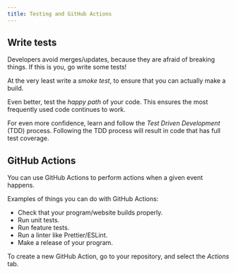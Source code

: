 ```yaml
---
title: Testing and GitHub Actions
---
```


## Write tests

Developers avoid merges/updates, because they are afraid of breaking things.
If this is you, go write some tests!

At the very least write a _smoke test_, to ensure that you can actually make a build.

Even better, test the _happy path_ of your code.
This ensures the most frequently used code continues to work.

For even more confidence, learn and follow the _Test Driven Development_ (TDD) process.
Following the TDD process will result in code that has full test coverage.

## GitHub Actions

You can use GitHub Actions to perform actions when a given event happens.

Examples of things you can do with GitHub Actions:

- Check that your program/website builds properly.
- Run unit tests.
- Run feature tests.
- Run a linter like Prettier/ESLint.
- Make a release of your program.

To create a new GitHub Action, go to your repository, and select the _Actions_ tab.
